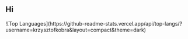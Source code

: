 <h2 align="left"> Hi </h2>
<div align="left">
![Top Languages](https://github-readme-stats.vercel.app/api/top-langs/?username=krzysztofkobra&layout=compact&theme=dark)
</div>
